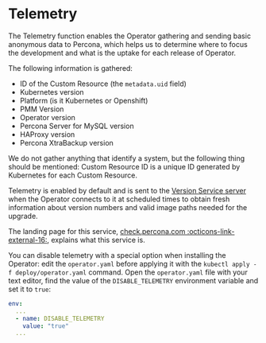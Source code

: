 # Telemetry

The Telemetry function enables the Operator gathering and sending basic anonymous data to Percona, which helps us to determine where to focus the development and what is the uptake for each release of Operator.

The following information is gathered:

* ID of the Custom Resource (the `metadata.uid` field)
* Kubernetes version
* Platform (is it Kubernetes or Openshift)
* PMM Version
* Operator version
* Percona Server for MySQL version
* HAProxy version
* Percona XtraBackup version

We do not gather anything that identify a system, but the following thing should be mentioned:
Custom Resource ID is a unique ID generated by Kubernetes for each Custom Resource.

Telemetry is enabled by default and is sent to the [Version Service server](operator.md#upgradeoptions-versionserviceendpoint) when the Operator connects to it at scheduled times to obtain fresh information about version numbers and valid image paths needed for the upgrade.

The landing page for this service, [check.percona.com :octicons-link-external-16:](https://check.percona.com/), explains what this service is.

You can disable telemetry with a special option when installing the Operator:
edit the `operator.yaml`
before applying it with the `kubectl apply -f deploy/operator.yaml` command.
Open the `operator.yaml` file with your text editor, find the value of the
`DISABLE_TELEMETRY` environment variable and set it to `true`:

  ```yaml
  env:
    ...
    - name: DISABLE_TELEMETRY
      value: "true"
    ...
  ```


